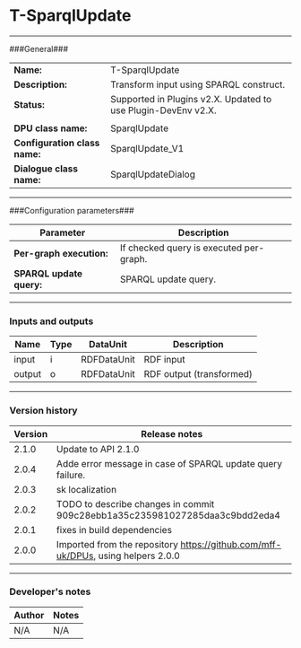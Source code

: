 # T-SparqlUpdate #
----------

###General###

|                              |                                                                              |
|------------------------------|------------------------------------------------------------------------------|
|**Name:**                     |T-SparqlUpdate                                                                |
|**Description:**              |Transform input using SPARQL construct.                                       |
|**Status:**                   |Supported in Plugins v2.X. Updated to use Plugin-DevEnv v2.X.       |
|                              |                                                                              |
|**DPU class name:**           |SparqlUpdate                                                                  | 
|**Configuration class name:** |SparqlUpdate_V1                                                               |
|**Dialogue class name:**      |SparqlUpdateDialog                                                            |

***

###Configuration parameters###

|Parameter                           |Description                                                              |
|------------------------------------|-------------------------------------------------------------------------|
|**Per-graph execution:**            |If checked query is executed per-graph.                                  |
|**SPARQL update query:**            |SPARQL update query.                                                     |

***

### Inputs and outputs ###

|Name           |Type           |DataUnit           |Description                                  |
|---------------|---------------|-------------------|---------------------------------------------|
|input          |i              |RDFDataUnit        |RDF input                                    |
|output         |o              |RDFDataUnit        |RDF output (transformed)                     |

***

### Version history ###

|Version          |Release notes               |
|-----------------|----------------------------|
|2.1.0            | Update to API 2.1.0        |
|2.0.4            | Adde error message in case of SPARQL update query failure. |
|2.0.3            | sk localization |
|2.0.2            | TODO to describe changes in commit 909c28ebb1a35c235981027285daa3c9bdd2eda4|
|2.0.1            | fixes in build dependencies |
|2.0.0            | Imported from the repository https://github.com/mff-uk/DPUs, using helpers 2.0.0 |


***

### Developer's notes ###

|Author           |Notes                           |
|-----------------|--------------------------------|
|N/A              |N/A                             | 
